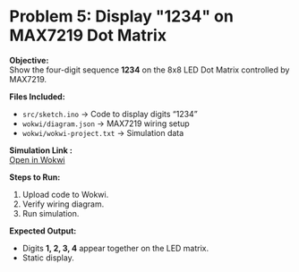 # Problem 5: Display "1234" on MAX7219 Dot Matrix

**Objective:**  
Show the four-digit sequence **1234** on the 8x8 LED Dot Matrix controlled by MAX7219.

**Files Included:**  
- `src/sketch.ino` → Code to display digits “1234”  
- `wokwi/diagram.json` → MAX7219 wiring setup  
- `wokwi/wokwi-project.txt` → Simulation data  

**Simulation Link :**  
[Open in Wokwi](https://wokwi.com/projects/445864881232984065)

**Steps to Run:**  
1. Upload code to Wokwi.  
2. Verify wiring diagram.  
3. Run simulation.

**Expected Output:**  
- Digits **1, 2, 3, 4** appear together on the LED matrix.  
- Static display.
